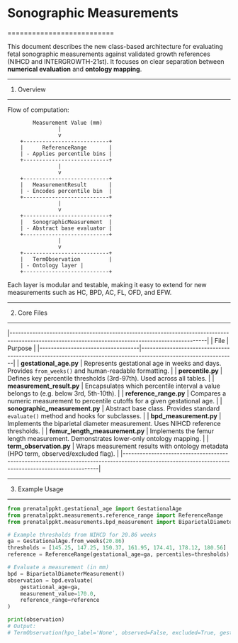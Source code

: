 # Sonographic Measurements
==========================

This document describes the new class-based architecture for evaluating fetal sonographic measurements against validated growth  references (NIHCD and INTERGROWTH-21st). It focuses on clear separation between **numerical evaluation** and **ontology mapping**.

-----------------------------------------------------------------------------------------------------------------------------------------------------
1. Overview
-----------------------------------------------------------------------------------------------------------------------------------------------------

Flow of computation:

            Measurement Value (mm)
                    |
                    v
        +---------------------------+
        |      ReferenceRange       |
        | - Applies percentile bins |
        +---------------------------+
                    |
                    v
        +---------------------------+
        |   MeasurementResult       |
        | - Encodes percentile bin  |
        +---------------------------+
                    |
                    v
        +---------------------------+
        |   SonographicMeasurement  |
        | - Abstract base evaluator |
        +---------------------------+
                    |
                    v
        +---------------------------+
        |   TermObservation         |
        | - Ontology layer |
        +---------------------------+

Each layer is modular and testable, making it easy to extend for new measurements such as HC, BPD, AC, FL, OFD, and EFW.

-----------------------------------------------------------------------------------------------------------------------------------------------------
2. Core Files
-----------------------------------------------------------------------------------------------------------------------------------------------------

|---------------------------------------------------------------------------------------------------------------------------------------------------|
| File                              |                                                   Purpose                                                     |
|-----------------------------------|---------------------------------------------------------------------------------------------------------------|
| **gestational_age.py**            | Represents gestational age in weeks and days. Provides `from_weeks()` and human-readable formatting.          |
| **percentile.py**                 | Defines key percentile thresholds (3rd-97th). Used across all tables.                                         |
| **measurement_result.py**         | Encapsulates which percentile interval a value belongs to (e.g. below 3rd, 5th-10th).                         |
| **reference_range.py**            | Compares a numeric measurement to percentile cutoffs for a given gestational age.                             |
| **sonographic_measurement.py**    | Abstract base class. Provides standard `evaluate()` method and hooks for subclasses.                          |
| **bpd_measurement.py**            | Implements the biparietal diameter measurement. Uses NIHCD reference thresholds.                              |
| **femur_length_measurement.py**   | Implements the femur length measurement. Demonstrates lower-only ontology mapping.                            |
| **term_observation.py**           | Wraps measurement results with ontology metadata (HPO term, observed/excluded flag).                          |
|---------------------------------------------------------------------------------------------------------------------------------------------------|

-----------------------------------------------------------------------------------------------------------------------------------------------------
3. Example Usage
-----------------------------------------------------------------------------------------------------------------------------------------------------

```python
from prenatalppkt.gestational_age import GestationalAge
from prenatalppkt.measurements.reference_range import ReferenceRange
from prenatalppkt.measurements.bpd_measurement import BiparietalDiameterMeasurement

# Example thresholds from NIHCD for 20.86 weeks
ga = GestationalAge.from_weeks(20.86)
thresholds = [145.25, 147.25, 150.37, 161.95, 174.41, 178.12, 180.56]
reference = ReferenceRange(gestational_age=ga, percentiles=thresholds)

# Evaluate a measurement (in mm)
bpd = BiparietalDiameterMeasurement()
observation = bpd.evaluate(
    gestational_age=ga,
    measurement_value=170.0,
    reference_range=reference
)

print(observation)
# Output:
# TermObservation(hpo_label='None', observed=False, excluded=True, gestational_age=20w6d)